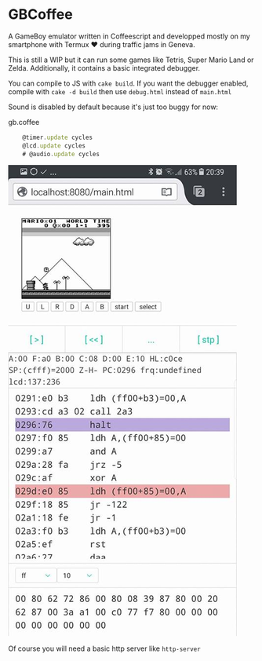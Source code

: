 # GBCoffee

A GameBoy emulator written in Coffeescript and developped mostly on my smartphone with Termux &#x2764; during traffic jams in Geneva.

This is still a WIP but it can run some games like Tetris, Super Mario Land or Zelda. Additionally, it contains a basic integrated debugger.

You can compile to JS with `cake build`. If you want the debugger enabled, compile with `cake -d build` then use `debug.html` instead of `main.html`

Sound is disabled by default because it's just too buggy for now:

gb.coffee
```js
    @timer.update cycles
    @lcd.update cycles
    # @audio.update cycles
```

![screenshot on my phone](./assets/mobile.jpg)

Of course you will need a basic http server like `http-server`
